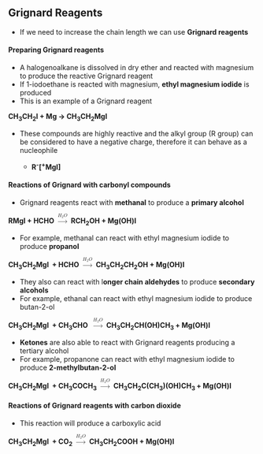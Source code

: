 Grignard Reagents
-----------------

* If we need to increase the chain length we can use <b>Grignard reagents</b>

#### Preparing Grignard reagents

* A halogenoalkane is dissolved in dry ether and reacted with magnesium to produce the reactive Grignard reagent
* If 1-iodoethane is reacted with magnesium, <b>ethyl magnesium iodide</b> is produced
* This is an example of a Grignard reagent

<b>CH</b><sub><b>3</b></sub><b>CH</b><sub><b>2</b></sub><b>I + Mg → CH</b><sub><b>3</b></sub><b>CH</b><sub><b>2</b></sub><b>MgI  </b>

* These compounds are highly reactive and the alkyl group (R group) can be considered to have a negative charge, therefore it can behave as a nucleophile

  + <b>R</b><sup><b>-</b></sup><b>[</b><sup><b>+</b></sup><b>MgI]</b>

#### Reactions of Grignard with carbonyl compounds

* Grignard reagents react with <b>methanal</b> to produce a <b>primary alcohol </b>

<b>RMgI + HCHO </b><math><semantics><mover><mo>→</mo><mrow><msub><mi>H</mi><mn>2</mn></msub><mi>O</mi></mrow></mover><annotation>{"language":"en","fontFamily":"Times New Roman","fontSize":"18"}</annotation></semantics></math><b> RCH</b><sub><b>2</b></sub><b>OH + Mg(OH)I</b>

* For example, methanal can react with ethyl magnesium iodide to produce <b>propanol</b>

<b>CH</b><sub><b>3</b></sub><b>CH</b><sub><b>2</b></sub><b>MgI  + HCHO </b><math><semantics><mover><mo>→</mo><mrow><msub><mi>H</mi><mn>2</mn></msub><mi>O</mi></mrow></mover><annotation>{"language":"en","fontFamily":"Times New Roman","fontSize":"18"}</annotation></semantics></math><b> CH</b><sub><b>3</b></sub><b>CH</b><sub><b>2</b></sub><b>CH</b><sub><b>2</b></sub><b>OH + Mg(OH)I</b>

* They also can react with l<b>onger chain aldehydes</b> to produce <b>secondary alcohols</b>
* For example, ethanal can react with ethyl magnesium iodide to produce butan-2-ol

<b>CH</b><sub><b>3</b></sub><b>CH</b><sub><b>2</b></sub><b>MgI  + CH</b><sub><b>3</b></sub><b>CHO  </b><math><semantics><mover><mo>→</mo><mrow><msub><mi>H</mi><mn>2</mn></msub><mi>O</mi></mrow></mover><annotation>{"language":"en","fontFamily":"Times New Roman","fontSize":"18"}</annotation></semantics></math><b> CH</b><sub><b>3</b></sub><b>CH</b><sub><b>2</b></sub><b>CH(OH)CH</b><sub><b>3 </b></sub><b>+ Mg(OH)I</b>

* <b>Ketones</b> are also able to react with Grignard reagents producing a tertiary alcohol
* For example, propanone can react with ethyl magnesium iodide to produce <b>2-methylbutan-2-ol </b>

<b>CH</b><sub><b>3</b></sub><b>CH</b><sub><b>2</b></sub><b>MgI  + CH</b><sub><b>3</b></sub><b>COCH</b><sub><b>3</b></sub><b> </b><math><semantics><mover><mo>→</mo><mrow><msub><mi>H</mi><mn>2</mn></msub><mi>O</mi></mrow></mover><annotation>{"language":"en","fontFamily":"Times New Roman","fontSize":"18"}</annotation></semantics></math><b> CH</b><sub><b>3</b></sub><b>CH</b><sub><b>2</b></sub><b>C(CH</b><sub><b>3</b></sub><b>)(OH)CH</b><sub><b>3 </b></sub><b>+ Mg(OH)I</b>

#### Reactions of Grignard reagents with carbon dioxide

* This reaction will produce a carboxylic acid

<b>CH</b><sub><b>3</b></sub><b>CH</b><sub><b>2</b></sub><b>MgI  + CO</b><sub><b>2</b></sub><b> </b><math><semantics><mover><mo>→</mo><mrow><msub><mi>H</mi><mn>2</mn></msub><mi>O</mi></mrow></mover><annotation>{"language":"en","fontFamily":"Times New Roman","fontSize":"18"}</annotation></semantics></math><b> CH</b><sub><b>3</b></sub><b>CH</b><sub><b>2</b></sub><b>COOH + Mg(OH)I</b>
